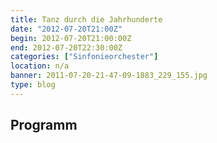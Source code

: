 ```yaml
---
title: Tanz durch die Jahrhunderte 
date: "2012-07-20T21:00Z"
begin: 2012-07-20T21:00:00Z
end: 2012-07-20T22:30:00Z
categories: ["Sinfonieorchester"]
location: n/a
banner: 2011-07-20-21-47-09-1883_229_155.jpg
type: blog
---
```

## Programm

